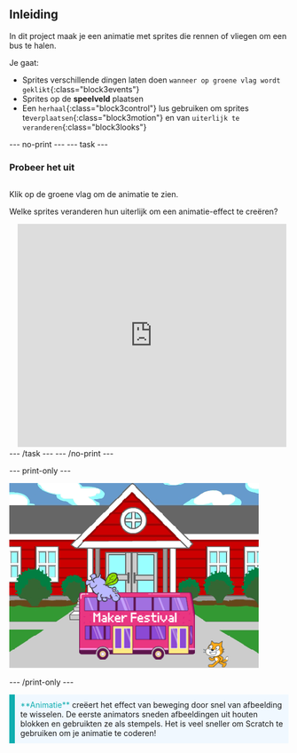 ## Inleiding

In dit project maak je een animatie met sprites die rennen of vliegen om een bus te halen.

Je gaat:
+ Sprites verschillende dingen laten doen `wanneer op groene vlag wordt geklikt`{:class="block3events"}
+ Sprites op de **speelveld** plaatsen
+ Een `herhaal`{:class="block3control"} lus gebruiken om sprites te`verplaatsen`{:class="block3motion"} en van `uiterlijk te veranderen`{:class="block3looks"}

--- no-print --- --- task ---

### Probeer het uit
<div style="display: flex; flex-wrap: wrap">
<div style="flex-basis: 200px; flex-grow: 1">  

Klik op de groene vlag om de animatie te zien. 

Welke sprites veranderen hun uiterlijk om een animatie-effect te creëren?
</div>
<div class="scratch-preview" style="margin-left: 15px;">
  <iframe allowtransparency="true" width="485" height="402" src="https://scratch.mit.edu/projects/embed/486719199/?autostart=false" frameborder="0"></iframe>
</div>
</div>
--- /task --- --- /no-print ---

--- print-only ---

![Het voltooide project.](images/showcase_static.png)

--- /print-only ---

<p style="border-left: solid; border-width:10px; border-color: #0faeb0; background-color: aliceblue; padding: 10px;">
<span style="color: #0faeb0">**Animatie**</span> creëert het effect van beweging door snel van afbeelding te wisselen. De eerste animators sneden afbeeldingen uit houten blokken en gebruikten ze als stempels. Het is veel sneller om Scratch te gebruiken om je animatie te coderen!
</p>